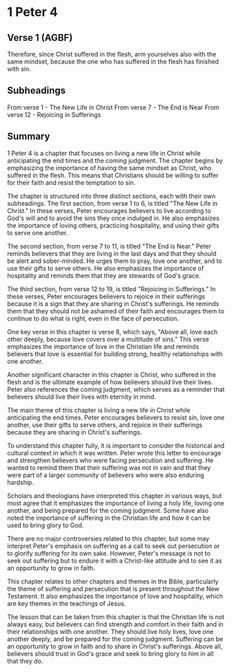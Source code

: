 # 1 Peter 4

## Verse 1 (AGBF)

Therefore, since Christ suffered in the flesh, arm yourselves also with the same mindset, because the one who has suffered in the flesh has finished with sin.

## Subheadings

From verse 1 - The New Life in Christ
From verse 7 - The End is Near
From verse 12 - Rejoicing in Sufferings

## Summary

1 Peter 4 is a chapter that focuses on living a new life in Christ while anticipating the end times and the coming judgment. The chapter begins by emphasizing the importance of having the same mindset as Christ, who suffered in the flesh. This means that Christians should be willing to suffer for their faith and resist the temptation to sin.

The chapter is structured into three distinct sections, each with their own subheadings. The first section, from verse 1 to 6, is titled "The New Life in Christ." In these verses, Peter encourages believers to live according to God's will and to avoid the sins they once indulged in. He also emphasizes the importance of loving others, practicing hospitality, and using their gifts to serve one another.

The second section, from verse 7 to 11, is titled "The End is Near." Peter reminds believers that they are living in the last days and that they should be alert and sober-minded. He urges them to pray, love one another, and to use their gifts to serve others. He also emphasizes the importance of hospitality and reminds them that they are stewards of God's grace.

The third section, from verse 12 to 19, is titled "Rejoicing in Sufferings." In these verses, Peter encourages believers to rejoice in their sufferings because it is a sign that they are sharing in Christ's sufferings. He reminds them that they should not be ashamed of their faith and encourages them to continue to do what is right, even in the face of persecution.

One key verse in this chapter is verse 8, which says, "Above all, love each other deeply, because love covers over a multitude of sins." This verse emphasizes the importance of love in the Christian life and reminds believers that love is essential for building strong, healthy relationships with one another.

Another significant character in this chapter is Christ, who suffered in the flesh and is the ultimate example of how believers should live their lives. Peter also references the coming judgment, which serves as a reminder that believers should live their lives with eternity in mind.

The main theme of this chapter is living a new life in Christ while anticipating the end times. Peter encourages believers to resist sin, love one another, use their gifts to serve others, and rejoice in their sufferings because they are sharing in Christ's sufferings.

To understand this chapter fully, it is important to consider the historical and cultural context in which it was written. Peter wrote this letter to encourage and strengthen believers who were facing persecution and suffering. He wanted to remind them that their suffering was not in vain and that they were part of a larger community of believers who were also enduring hardship.

Scholars and theologians have interpreted this chapter in various ways, but most agree that it emphasizes the importance of living a holy life, loving one another, and being prepared for the coming judgment. Some have also noted the importance of suffering in the Christian life and how it can be used to bring glory to God.

There are no major controversies related to this chapter, but some may interpret Peter's emphasis on suffering as a call to seek out persecution or to glorify suffering for its own sake. However, Peter's message is not to seek out suffering but to endure it with a Christ-like attitude and to see it as an opportunity to grow in faith.

This chapter relates to other chapters and themes in the Bible, particularly the theme of suffering and persecution that is present throughout the New Testament. It also emphasizes the importance of love and hospitality, which are key themes in the teachings of Jesus.

The lesson that can be taken from this chapter is that the Christian life is not always easy, but believers can find strength and comfort in their faith and in their relationships with one another. They should live holy lives, love one another deeply, and be prepared for the coming judgment. Suffering can be an opportunity to grow in faith and to share in Christ's sufferings. Above all, believers should trust in God's grace and seek to bring glory to him in all that they do.